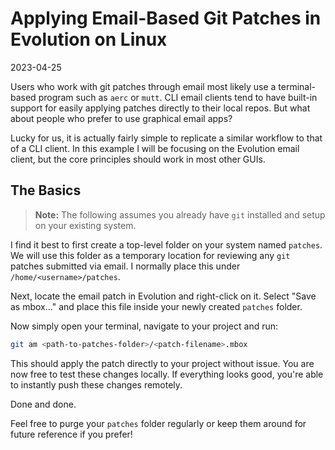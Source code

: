 # Applying Email-Based Git Patches in Evolution on Linux

2023-04-25

Users who work with git patches through email most likely use a terminal-based program such as `aerc` or `mutt`. CLI email clients tend to have built-in support for easily applying patches directly to their local repos. But what about people who prefer to use graphical email apps?

Lucky for us, it is actually fairly simple to replicate a similar workflow to that of a CLI client. In this example I will be focusing on the Evolution email client, but the core principles should work in most other GUIs.

## The Basics

> **Note:** The following assumes you already have `git` installed and setup on your existing system.

I find it best to first create a top-level folder on your system named `patches`. We will use this folder as a temporary location for reviewing any `git` patches submitted via email. I normally place this under `/home/<username>/patches`.

Next, locate the email patch in Evolution and right-click on it. Select "Save as mbox..." and place this file inside your newly created `patches` folder.

Now simply open your terminal, navigate to your project and run:

~~~sh
git am <path-to-patches-folder>/<patch-filename>.mbox
~~~

This should apply the patch directly to your project without issue. You are now free to test these changes locally. If everything looks good, you're able to instantly push these changes remotely.

Done and done.

Feel free to purge your `patches` folder regularly or keep them around for future reference if you prefer!
